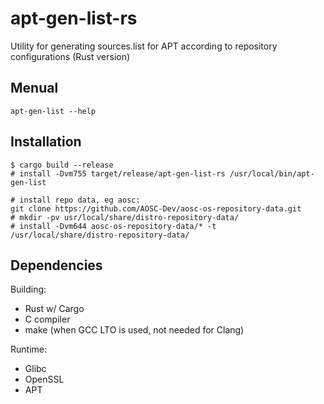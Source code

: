 # apt-gen-list-rs
Utility for generating sources.list for APT according to repository configurations (Rust version)

## Menual
```
apt-gen-list --help
```

## Installation
```
$ cargo build --release
# install -Dvm755 target/release/apt-gen-list-rs /usr/local/bin/apt-gen-list

# install repo data, eg aosc:
git clone https://github.com/AOSC-Dev/aosc-os-repository-data.git
# mkdir -pv usr/local/share/distro-repository-data/
# install -Dvm644 aosc-os-repository-data/* -t /usr/local/share/distro-repository-data/
```

## Dependencies

Building:
- Rust w/ Cargo
- C compiler
- make (when GCC LTO is used, not needed for Clang)

Runtime:
- Glibc
- OpenSSL
- APT
